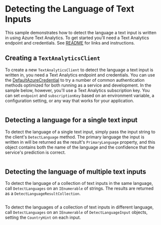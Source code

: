 # Detecting the Language of Text Inputs

This sample demonstrates how to detect the language a text input is written in using Azure Text Analytics.  To get started you'll need a Text Analytics endpoint and credentials.  See [README](../README.md) for links and instructions.

## Creating a `TextAnalyticsClient`

To create a new `TextAnalyticsClient` to detect the language a text input is written in, you need a Text Analytics endpoint and credentials.  You can use the [DefaultAzureCredential][DefaultAzureCredential] to try a number of common authentication methods optimized for both running as a service and development.  In the sample below, however, you'll use a Text Analytics subscription key.  You can set `endpoint` and `subscriptionKey` based on an environment variable, a configuration setting, or any way that works for your application.

```C# Snippet:TextAnalyticsSample1CreateClient
```

## Detecting a language for a single text input

To detect the language of a single text input, simply pass the input string to the client's `DetectLanguage` method.  The primary language the input is written in will be returned as the result's `PrimaryLanguage` property, and this object contains both the name of the language and the confidence that the service's prediction is correct.

```C# Snippet:DetectLanguage
```

## Detecting the language of multiple text inputs

To detect the language of a collection of text inputs in the same language, call `DetectLanguages` on an `IEnumerable` of strings.  The results are returned as a `DetectLanguageResultCollection`.

```C# Snippet:TextAnalyticsSample1DetectLanguagesConvenience
```

To detect the languages of a collection of text inputs in different language, call `DetectLanguages` on an `IEnumerable` of `DetectLanguageInput` objects, setting the `CountryHint` on each input.

```C# Snippet:TextAnalyticsSample1DetectLanguages
```






[DefaultAzureCredential]: ../../../identity/Azure.Identity/README.md